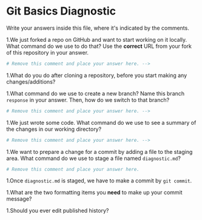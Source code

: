# Git Basics Diagnostic

Write your answers inside this file, where it's indicated by the comments.

1.We just forked a repo on GitHub and want to start working on it locally.
What command do we use to do that? Use the **correct** URL from your fork of
this repository in your answer.

```sh
# Remove this comment and place your answer here. -->
```

1.What do you do after cloning a repository, before you start making any
changes/additions?

<!-- Remove this comment and place your answer here. -->

1.What command do we use to create a new branch? Name this branch `response`
    in your answer. Then, how do we switch to that branch?

```sh
# Remove this comment and place your answer here. -->
```

1.We just wrote some code. What command do we use to see a summary of the
    changes in our working directory?

```sh
# Remove this comment and place your answer here. -->
```

1.We want to prepare a change for a commit by adding a file to the staging
area. What command do we use to stage a file named `diagnostic.md`?

```sh
# Remove this comment and place your answer here.
```

1.Once `diagnostic.md` is staged, we have to make a commit by `git commit`.
<!-- Remove this comment and place your answer here. -->

1.What are the two formatting items you **need** to make up your commit message?

<!-- Remove this comment and place your answer here. -->

1.Should you ever edit published history?

<!-- Remove this comment and place your answer here. -->
